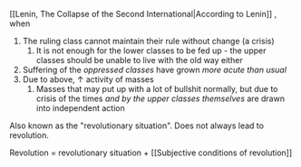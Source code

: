 

[[Lenin, The Collapse of the Second International|According to Lenin]] , when

1. The ruling class cannot maintain their rule without change (a crisis)
	1. It is not enough for the lower classes to be fed up - the upper classes should be unable to live with the old way either
2. Suffering of the _oppressed classes_ have grown _more acute than usual_
3. Due to above, ↑ activity of masses
	1. Masses that may put up with a lot of bullshit normally, but due to crisis of the times _and by the upper classes themselves_ are drawn into independent action

Also known as the "revolutionary situation". Does not always lead to revolution.

Revolution =  revolutionary situation + [[Subjective conditions of revolution]]